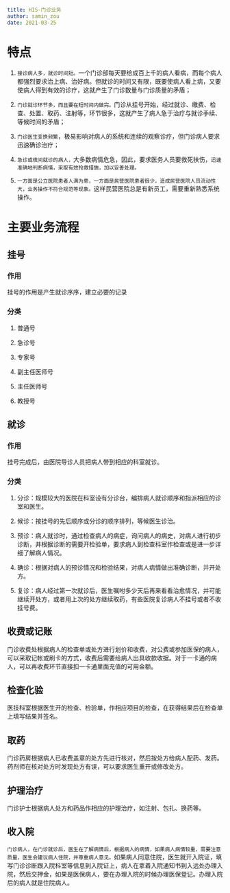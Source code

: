 ```yaml
title: HIS-门诊业务
author: samin_zou
date: 2021-03-25
```

# 特点

1. `接诊病人多，就诊时间短。`一个门诊部每天要给成百上千的病人看病，而每个病人都强烈要求治上病、治好病。但就诊的时间又有限，既要使病人看上病，又要使病人得到有效的诊疗，这就产生了门诊数量与门诊质量的矛盾；
   
2. `门诊就诊环节多，而且要在短时间内做完。`门诊从挂号开始，经过就诊、缴费、检查、处置、取药、注射等，环节很多，这就产生了病人急于治疗与就诊手续、等候时间的矛盾；
   
3. `门诊医生变换频繁`，极易影响对病人的系统和连续的观察诊疗，但门诊病人要求迅速确诊治疗；
   
4. `急诊或夜间就诊的病人，`大多数病情危急，因此，要求医务人员要救死扶伤，`迅速准确地判断病情，采取有效抢救措施，加以妥善处理。`
   
5. `一方面是公立医院患者人满为患，一方面是民营医院患者很少，造成民营医院人员流动性大，业务操作不符合规范等现象。`这样民营医院总是有新员工，需要重新熟悉系统操作。

# 主要业务流程

## 挂号

### 作用

挂号的作用是产生就诊序序，建立必要的记录

### 分类

1. 普通号
   
2. 急诊号
   
3. 专家号
   
4. 副主任医师号
   
5. 主任医师号
   
6. 教授号

## 就诊

### 作用

挂号完成后，由医院导诊人员把病人带到相应的科室就诊。

### 分类

1. 分诊：规模较大的医院在科室设有分诊台，编排病人就诊顺序和指派相应的诊室和医生。
   
2. 候诊：按挂号的先后顺序或分诊的顺序排列，等候医生诊治。
   
3. 预诊：病人就诊时，通过检查病人的病症，询问病人的病史，对病人进行初步诊断，并根据诊断的需要开检验单，要求病人到检查科室作检查或是进一步详细了解病人情况。
   
4. 确诊：根据对病人的预诊情况和检验结果，对病人病情做出准确诊断，并开处方。
   
5. 复诊：病人经过第一次就诊后，医生嘱咐多少天后再来看看治愈情况，并可能继续开处方，或者用上次的处方继续取药，有些医院复诊病人不挂号或者不收挂号费。

## 收费或记账

门诊收费处根据病人的检查单或处方进行划价和收费，对公费或参加医保的病人，可以采取记帐或刷卡的方式，收费后需要给病人出具收款收据。对于一卡通的病人，可以再收费环节直接扣一卡通里面充值的可用金额。

## 检查化验

医技科室根据医生开的检查、检验单，作相应项目的检查，在获得结果后在检查单上填写结果并签名。

## 取药

门诊药房根据病人已收费盖章的处方先进行核对，然后按处方给病人配药、发药。药剂师在核对处方时发现处方有误，可以要求医生重开或修改处方。

## 护理治疗

门诊护士根据病人处方和药品作相应的护理治疗，如注射、包扎、换药等。

## 收入院

`门诊病人，在门诊就诊后，医生在了解病情后，根据病人的病情，如果病人病情较重，需要注意质量，医生会建议病人住院，并尊重病人意见。`如果病人同意住院，医生就开入院证，填写门诊诊断跟入院科室等信息到入院证上，病人在拿着入院通知书到入远处办理入院，然后交押金，如果是医保病人，要在办理入院的时候办理医保登记。办理入院后的病人就是住院病人。